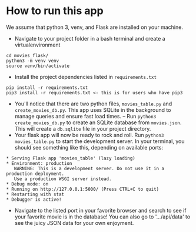 # How to run this app
We assume that python 3, venv, and Flask are installed on your machine. 

- Navigate to your project folder in a bash terminal and create a virtualenvironment 

```
cd movies_flask/
python3 -m venv venv
source venv/bin/activate
```
- Install the project dependencies listed in `requirements.txt`
```
pip install -r requirements.txt
pip3 install -r requirements.txt <- this is for users who have pip3
```
- You'll notice that there are two python files, `movies_table.py` and `create_movies_db.py`. This app uses SQLite in the background to manage queries and ensure fast load times.
– Run `python3 create_movies_db.py` to create an SQLite database from `movies.json`. This will create a `db.sqlite` file in your project directory. 
- Your flask app will now be ready to rock and roll. Run `python3 movies_table.py` to start the development server. In your terminal, you should see something like this, depending on available ports:
```
* Serving Flask app 'movies_table' (lazy loading)
* Environment: production
   WARNING: This is a development server. Do not use it in a production deployment.
   Use a production WSGI server instead.
* Debug mode: on
* Running on http://127.0.0.1:5000/ (Press CTRL+C to quit)
* Restarting with stat
* Debugger is active!
```
- Navigate to the listed port in your favorite browser and search to see if your favorite movie is in the database! You can also go to '.../api/data' to see the juicy JSON data for your own enjoyment.
